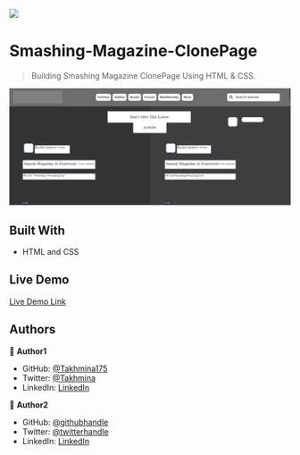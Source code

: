 ![](https://img.shields.io/badge/Microverse-blueviolet)

# Smashing-Magazine-ClonePage

> Building Smashing Magazine ClonePage Using HTML & CSS.

![screenshot](./images/screenshot.png)



## Built With

- HTML and CSS

## Live Demo

[Live Demo Link](https://livedemo.com)



## Authors

👤 **Author1**

- GitHub: [@Takhmina175](https://github.com/Takhmina175)
- Twitter: [@Takhmina](https://twitter.com/Takhmin73630110)
- LinkedIn: [LinkedIn](https://www.linkedin.com/in/takhmina-makhkamova-7628136b/)

👤 **Author2**

- GitHub: [@githubhandle](https://github.com/githubhandle)
- Twitter: [@twitterhandle](https://twitter.com/twitterhandle)
- LinkedIn: [LinkedIn](https://linkedin.com/linkedinhandle)


